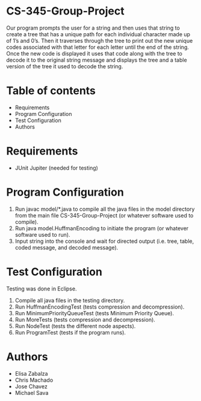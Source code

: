 # CS-345-Group-Project

Our program prompts the user for a string and then uses that string to create a tree that has a unique path for each individual 
character made up of 1’s and 0’s. Then it traverses through the tree to print out the new unique codes associated with that letter 
for each letter until the end of the string. Once the new code is displayed it uses that code along with the tree to decode 
it to the original string message and displays the tree and a table version of the tree it used to decode the string.


# Table of contents

- Requirements
- Program Configuration
- Test Configuration
- Authors


# Requirements

- JUnit Jupiter (needed for testing)


# Program Configuration

1. Run javac model/*.java to compile all the java files in the model directory from the main file CS-345-Group-Project (or whatever software used to compile).
2. Run java model.HuffmanEncoding to initiate the program (or whatever software used to run).
3. Input string into the console and wait for directed output (i.e. tree, table, coded message, and decoded message).


# Test Configuration
Testing was done in Eclipse. 

1. Compile all java files in the testing directory.
2. Run HuffmanEncodingTest (tests compression and decompression).
3. Run MinimumPriorityQueueTest (tests Minimum Priority Queue).
4. Run MoreTests (tests compression and decompression).
5. Run NodeTest (tests the different node aspects).
6. Run ProgramTest (tests if the program runs).


# Authors

- Elisa Zabalza
- Chris Machado
- Jose Chavez
- Michael Sava
